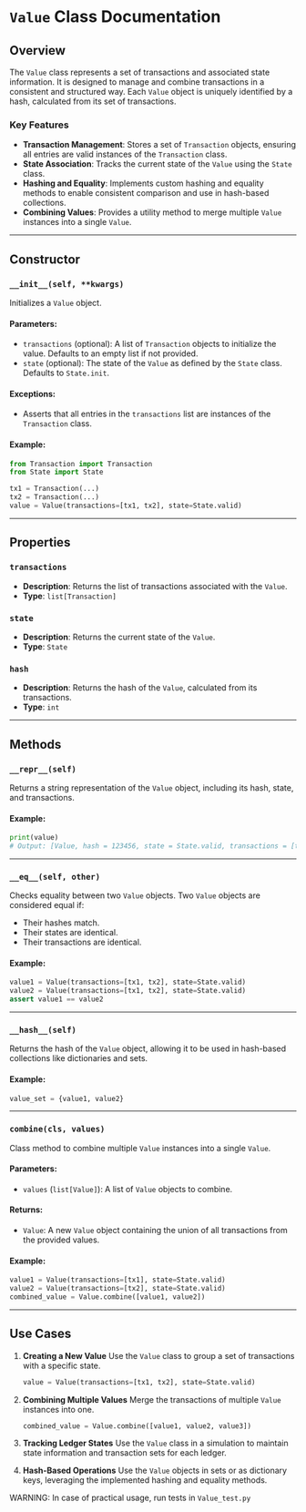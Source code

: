 # `Value` Class Documentation

## Overview

The `Value` class represents a set of transactions and associated state information. It is designed to manage and combine transactions in a consistent and structured way. Each `Value` object is uniquely identified by a hash, calculated from its set of transactions.

### Key Features
- **Transaction Management**: Stores a set of `Transaction` objects, ensuring all entries are valid instances of the `Transaction` class.
- **State Association**: Tracks the current state of the `Value` using the `State` class.
- **Hashing and Equality**: Implements custom hashing and equality methods to enable consistent comparison and use in hash-based collections.
- **Combining Values**: Provides a utility method to merge multiple `Value` instances into a single `Value`.

---

## Constructor

### `__init__(self, **kwargs)`
Initializes a `Value` object.

#### Parameters:
- `transactions` (optional): A list of `Transaction` objects to initialize the value. Defaults to an empty list if not provided.
- `state` (optional): The state of the `Value` as defined by the `State` class. Defaults to `State.init`.

#### Exceptions:
- Asserts that all entries in the `transactions` list are instances of the `Transaction` class.

#### Example:
```python
from Transaction import Transaction
from State import State

tx1 = Transaction(...)
tx2 = Transaction(...)
value = Value(transactions=[tx1, tx2], state=State.valid)
```

---

## Properties

### `transactions`
- **Description**: Returns the list of transactions associated with the `Value`.
- **Type**: `list[Transaction]`

### `state`
- **Description**: Returns the current state of the `Value`.
- **Type**: `State`

### `hash`
- **Description**: Returns the hash of the `Value`, calculated from its transactions.
- **Type**: `int`

---

## Methods

### `__repr__(self)`
Returns a string representation of the `Value` object, including its hash, state, and transactions.

#### Example:
```python
print(value)
# Output: [Value, hash = 123456, state = State.valid, transactions = [tx1, tx2]]
```

---

### `__eq__(self, other)`
Checks equality between two `Value` objects. Two `Value` objects are considered equal if:
- Their hashes match.
- Their states are identical.
- Their transactions are identical.

#### Example:
```python
value1 = Value(transactions=[tx1, tx2], state=State.valid)
value2 = Value(transactions=[tx1, tx2], state=State.valid)
assert value1 == value2
```

---

### `__hash__(self)`
Returns the hash of the `Value` object, allowing it to be used in hash-based collections like dictionaries and sets.

#### Example:
```python
value_set = {value1, value2}
```

---

### `combine(cls, values)`
Class method to combine multiple `Value` instances into a single `Value`.

#### Parameters:
- `values` (`list[Value]`): A list of `Value` objects to combine.

#### Returns:
- `Value`: A new `Value` object containing the union of all transactions from the provided values.

#### Example:
```python
value1 = Value(transactions=[tx1], state=State.valid)
value2 = Value(transactions=[tx2], state=State.valid)
combined_value = Value.combine([value1, value2])
```

---

## Use Cases

1. **Creating a New Value**
   Use the `Value` class to group a set of transactions with a specific state.
   ```python
   value = Value(transactions=[tx1, tx2], state=State.valid)
   ```

2. **Combining Multiple Values**
   Merge the transactions of multiple `Value` instances into one.
   ```python
   combined_value = Value.combine([value1, value2, value3])
   ```

3. **Tracking Ledger States**
   Use the `Value` class in a simulation to maintain state information and transaction sets for each ledger.

4. **Hash-Based Operations**
   Use the `Value` objects in sets or as dictionary keys, leveraging the implemented hashing and equality methods.


WARNING: In case of practical usage, run tests in `Value_test.py`
